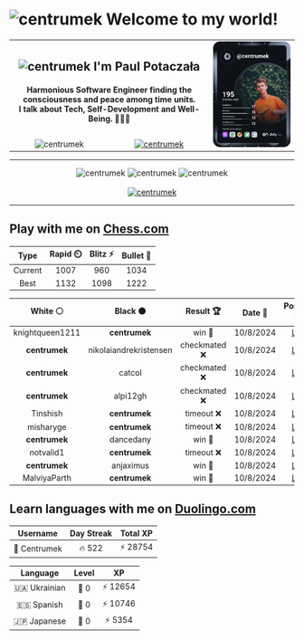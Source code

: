 <h1>
  <img
    src="https://emojis.slackmojis.com/emojis/images/1531849430/4246/blob-sunglasses.gif"
    width="30"
    alt="centrumek"
  />
  Welcome to my world!
</h1>

<table>
  <tbody>
    <tr>
      <td align="center" width="70%" colspan="2">
        <h2>
          <img
            src="https://raw.githubusercontent.com/MartinHeinz/MartinHeinz/master/wave.gif"
            width="30px"
            alt="centrumek"
          />
          I'm Paul Potaczała
        </h2>
        <h4>
          Harmonious Software Engineer finding the consciousness and peace among time units.
          <br/>
          I talk about Tech, Self-Development and Well-Being. 🌿🧘🚀
        </h4>
      </td>
      <td width="30%" rowspan="2">
        <a href="https://app.daily.dev/centrumek">
          <img
            src="./devcard.svg"
            alt="centrumek"
          />
        </a>
      </td>
    </tr>
    <tr align="center">
      <td>
        <img
          src="https://komarev.com/ghpvc/?username=centrumek&label=visitors&color=0e75b6&style=flat"
          alt="centrumek"
        >
      </td>
      <td>
        <a href="https://stackoverflow.com/users/14496012/centrumek">
          <img
            src="https://stackoverflow.com/users/flair/14496012.png?theme=dark"
            alt="centrumek"
          >
        </a>
      </td>
    </tr>
  </tbody>
</table>

---
<div align="center">
  <img 
    src="https://github-readme-stats.vercel.app/api?username=centrumek&show_icons=true&count_private=true&theme=dark&hide_border=true&hide=issues,contribs&bg_color=00000000"
    alt="centrumek"
  />
  <img
    src="https://github-readme-stats.vercel.app/api/top-langs/?username=centrumek&layout=compact&hide_border=true&theme=dark&bg_color=00000000&langs_count=6&exclude_repo=air-statistic-app"
    alt="centrumek"
  />
  <img 
    src="https://github-readme-streak-stats.herokuapp.com?user=centrumek&theme=dark&hide_border=true&background=FFFFFF00"
    alt="centrumek"
  />
  <br/>
  <br/>
  <a href="https://www.buymeacoffee.com/centrumek">
    <img
      src="https://cdn.buymeacoffee.com/buttons/v2/default-orange.png"
      height="50"
      width="210"
      alt="centrumek"
    />
  </a>
</div>

---

## Play with me on [Chess.com](https://www.chess.com/member/centrumek)

<div align="center">
<!--START_SECTION:chessStats-->
<!-- Automatically generated with https://github.com/Balastrong/chess-stats-action -->

| Type | Rapid ⏲️ | Blitz ⚡ | Bullet 🔫 |
|:---:|:---:|:---:|:---:|
| Current | 1007 | 960 | 1034 |
| Best | 1132 | 1098 | 1222 |

| White ⚪ | Black ⚫ | Result 🏆 | Date 📅 | Position 🗺️ | Type 🕕 |
|:---:|:---:|:---:|:---:|:---:|:---:|
| knightqueen1211 | **centrumek** | win 🥇 | 10/8/2024 | <a href="http://www.ee.unb.ca/cgi-bin/tervo/fen.pl?select=8/pp5p/3k4/3p4/3P2P1/3Br1K1/PPP2PP1/3R4 w - -">Link</a> | Bullet |
| **centrumek** | nikolaiandrekristensen | checkmated ❌ | 10/8/2024 | <a href="http://www.ee.unb.ca/cgi-bin/tervo/fen.pl?select=3r2k1/pp3ppp/8/4pP2/8/P2n1PN1/KrP3PP/R4R2 w - -">Link</a> | Bullet |
| **centrumek** | catcol | checkmated ❌ | 10/8/2024 | <a href="http://www.ee.unb.ca/cgi-bin/tervo/fen.pl?select=1k6/6pp/5n2/3Bp3/4P3/bp1R1P2/1rn3PP/K3R3 w - -">Link</a> | Bullet |
| **centrumek** | alpi12gh | checkmated ❌ | 10/8/2024 | <a href="http://www.ee.unb.ca/cgi-bin/tervo/fen.pl?select=2k5/p1p1p3/2p1P3/8/8/P7/6r1/K6q w - -">Link</a> | Bullet |
| Tinshish | **centrumek** | timeout ❌ | 10/8/2024 | <a href="http://www.ee.unb.ca/cgi-bin/tervo/fen.pl?select=5Q2/kp6/8/p1pR4/2P3K1/1P5p/P6P/8 b - -">Link</a> | Bullet |
| misharyge | **centrumek** | timeout ❌ | 10/8/2024 | <a href="http://www.ee.unb.ca/cgi-bin/tervo/fen.pl?select=8/1b3r1k/4K1p1/p5P1/2p5/8/7P/8 b - -">Link</a> | Bullet |
| **centrumek** | dancedany | win 🥇 | 10/8/2024 | <a href="http://www.ee.unb.ca/cgi-bin/tervo/fen.pl?select=5kr1/3q1p2/p2p2p1/Pp1P2Pp/3b1PnP/8/2P1Q1B1/3R3K b - -">Link</a> | Bullet |
| notvalid1 | **centrumek** | timeout ❌ | 10/8/2024 | <a href="http://www.ee.unb.ca/cgi-bin/tervo/fen.pl?select=2b5/p5R1/2p5/1p1N4/1k1Pp2P/4K3/PPP5/8 b - -">Link</a> | Bullet |
| **centrumek** | anjaximus | win 🥇 | 10/8/2024 | <a href="http://www.ee.unb.ca/cgi-bin/tervo/fen.pl?select=5Q2/5Rpk/pK5p/1p1p2pP/q3r3/P1P5/P6P/8 b - -">Link</a> | Bullet |
| MalviyaParth | **centrumek** | win 🥇 | 10/8/2024 | <a href="http://www.ee.unb.ca/cgi-bin/tervo/fen.pl?select=8/8/8/5K1p/8/5prk/8/8 w - -">Link</a> | Bullet |

<!--END_SECTION:chessStats-->
</div>

## Learn languages with me on [Duolingo.com](https://www.duolingo.com/profile/Centrumek)

<div align="center">
<!--START_SECTION:duolingoStats-->
<!-- Automatically generated with https://github.com/centrumek/duolingo-readme-stats-->

| Username | Day Streak | Total XP |
|:---:|:---:|:---:|
| 👤 Centrumek | 🔥 522 | ⚡ 28754 |

| Language | Level | XP |
|:---:|:---:|:---:|
| 🇺🇦 Ukrainian | 👑 0 | ⚡ 12654 |
| 🇪🇸 Spanish | 👑 0 | ⚡ 10746 |
| 🇯🇵 Japanese | 👑 0 | ⚡ 5354 |

<!--END_SECTION:duolingoStats-->
</div>
<!--
**centrumek/centrumek** is a ✨ _special_ ✨ repository because its `README.md` (this file) appears on your GitHub profile.

Here are some ideas to get you started:

- 🔭 I’m currently working on ...
- 🌱 I’m currently learning ...
- 👯 I’m looking to collaborate on ...
- 🤔 I’m looking for help with ...
- 💬 Ask me about ...
- 📫 How to reach me: ...
- 😄 Pronouns: ...
- ⚡ Fun fact: ...
-->
